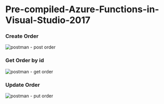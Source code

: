# Pre-compiled-Azure-Functions-in-Visual-Studio-2017

### Create Order
![postman - post order](https://cloud.githubusercontent.com/assets/4686866/26531743/14cbd97e-43f0-11e7-9e23-25e4d3635884.png)

### Get Order by id
![postman - get order](https://cloud.githubusercontent.com/assets/4686866/26531777/9ccdb478-43f0-11e7-8a21-fa205df0d990.png)

### Update Order
![postman - put order](https://cloud.githubusercontent.com/assets/4686866/26531779/df46e3b0-43f0-11e7-9c59-f40b490d9b58.png)
